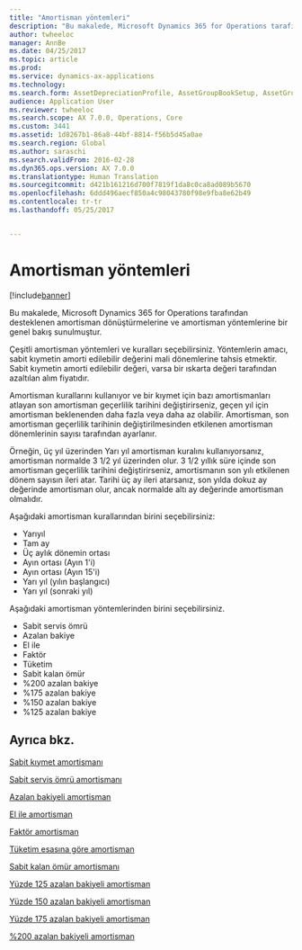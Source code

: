 ```yaml
---
title: "Amortisman yöntemleri"
description: "Bu makalede, Microsoft Dynamics 365 for Operations tarafından desteklenen amortisman dönüştürmelerine ve amortisman yöntemlerine bir genel bakış sunulmuştur."
author: twheeloc
manager: AnnBe
ms.date: 04/25/2017
ms.topic: article
ms.prod: 
ms.service: dynamics-ax-applications
ms.technology: 
ms.search.form: AssetDepreciationProfile, AssetGroupBookSetup, AssetGroupDepBookSetup
audience: Application User
ms.reviewer: twheeloc
ms.search.scope: AX 7.0.0, Operations, Core
ms.custom: 3441
ms.assetid: 1d8267b1-86a8-44bf-8814-f56b5d45a0ae
ms.search.region: Global
ms.author: saraschi
ms.search.validFrom: 2016-02-28
ms.dyn365.ops.version: AX 7.0.0
ms.translationtype: Human Translation
ms.sourcegitcommit: d421b161216d700f7819f1da8c0ca8ad089b5670
ms.openlocfilehash: 6ddd496aecf850a4c98043780f98e9fba8e62b49
ms.contentlocale: tr-tr
ms.lasthandoff: 05/25/2017


---
```


# <a name="depreciation-methods-and-conventions"></a>Amortisman yöntemleri

[!include[banner](../includes/banner.md)]


Bu makalede, Microsoft Dynamics 365 for Operations tarafından desteklenen amortisman dönüştürmelerine ve amortisman yöntemlerine bir genel bakış sunulmuştur.

Çeşitli amortisman yöntemleri ve kuralları seçebilirsiniz. Yöntemlerin amacı, sabit kıymetin amorti edilebilir değerini mali dönemlerine tahsis etmektir. Sabit kıymetin amorti edilebilir değeri, varsa bir ıskarta değeri tarafından azaltılan alım fiyatıdır. 

Amortisman kurallarını kullanıyor ve bir kıymet için bazı amortismanları atlayan son amortisman geçerlilik tarihini değiştirirseniz, geçen yıl için amortisman beklenenden daha fazla veya daha az olabilir. Amortisman, son amortisman geçerlilik tarihinin değiştirilmesinden etkilenen amortisman dönemlerinin sayısı tarafından ayarlanır.

Örneğin, üç yıl üzerinden Yarı yıl amortisman kuralını kullanıyorsanız, amortisman normalde 3 1/2 yıl üzerinden olur. 3 1/2 yıllık süre içinde son amortisman geçerlilik tarihini değiştirirseniz, amortismanın son yılı etkilenen dönem sayısın ileri atar. Tarihi üç ay ileri atarsanız, son yılda dokuz ay değerinde amortisman olur, ancak normalde altı ay değerinde amortisman olmalıdır.

Aşağıdaki amortisman kurallarından birini seçebilirsiniz:


-   Yarıyıl
-   Tam ay
-   Üç aylık dönemin ortası
-   Ayın ortası (Ayın 1'i)
-   Ayın ortası (Ayın 15'i)
-   Yarı yıl (yılın başlangıcı)
-   Yarı yıl (sonraki yıl)

Aşağıdaki amortisman yöntemlerinden birini seçebilirsiniz.
-   Sabit servis ömrü
-   Azalan bakiye
-   El ile
-   Faktör
-   Tüketim
-   Sabit kalan ömür
-   %200 azalan bakiye
-   %175 azalan bakiye
-   %150 azalan bakiye
-   %125 azalan bakiye

 



<a name="see-also"></a>Ayrıca bkz.
--------

[Sabit kıymet amortismanı](fixed-asset-depreciation.md)

[Sabit servis ömrü amortismanı](Straight-line-service-life-depreciation.md)

[Azalan bakiyeli amortisman](reduce-balance-depreciation.md)

[El ile amortisman](manual-depreciation.md)

[Faktör amortisman](factor-depreciation.md)

[Tüketim esasına göre amortisman](consumption-depreciation.md)

[Sabit kalan ömür amortismanı](straight-line-life-remaining-depreciation.md)

[Yüzde 125 azalan bakiyeli amortisman](125-percent-reducing-balance-depreciation.md)

[Yüzde 150 azalan bakiyeli amortisman](150-percent-reducing-balance-depreciation.md)

[Yüzde 175 azalan bakiyeli amortisman](175-percent-reducing-balance-depreciation.md)

[%200 azalan bakiyeli amortisman](200-percent-reducing-balance-depreciation.md)




